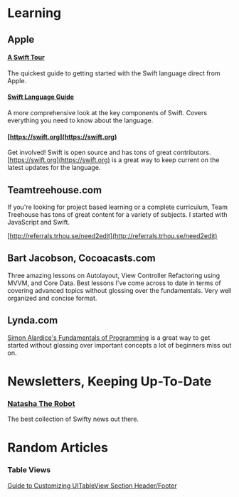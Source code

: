 # Learning

## Apple

#### [A Swift Tour](https://developer.apple.com/library/ios/documentation/Swift/Conceptual/Swift_Programming_Language/GuidedTour.html#//apple_ref/doc/uid/TP40014097-CH2-ID1)
The quickest guide to getting started with the Swift language direct from Apple.

#### [Swift Language Guide](https://developer.apple.com/library/ios/documentation/Swift/Conceptual/Swift_Programming_Language/TheBasics.html#//apple_ref/doc/uid/TP40014097-CH5-ID309)
A more comprehensive look at the key components of Swift. Covers everything you need to know about the language.

#### [https://swift.org](https://swift.org)
Get involved! Swift is open source and has tons of great contributors. [https://swift.org](https://swift.org) is a great way to keep current on the latest updates for the language.

## Teamtreehouse.com
If you're looking for project based learning or a complete curriculum, Team Treehouse has tons of great content for a variety of subjects. I started with JavaScript and Swift.

[http://referrals.trhou.se/need2edit](http://referrals.trhou.se/need2edit)

## Bart Jacobson, Cocoacasts.com
Three amazing lessons on Autolayout, View Controller Refactoring using MVVM, and Core Data. Best lessons I've come across to date in terms of covering advanced topics without glossing over the fundamentals. Very well organized and concise format.

## Lynda.com
[Simon Alardice's Fundamentals of Programming](https://www.lynda.com/JavaScript-tutorials/Foundations-of-Programming-Fundamentals/83603-2.html) is a great way to get started without glossing over important concepts a lot of beginners miss out on.

# Newsletters, Keeping Up-To-Date

### [Natasha The Robot](https://www.natashatherobot.com)
The best collection of Swifty news out there.

# Random Articles

### Table Views
[Guide to Customizing UITableView Section Header/Footer](http://samwize.com/2015/11/06/guide-to-customizing-uitableview-section-header-footer/)
